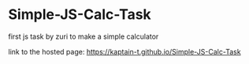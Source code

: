 # Simple-JS-Calc-Task
first js task by zuri to make a simple calculator

link to the hosted page:
https://kaptain-t.github.io/Simple-JS-Calc-Task
